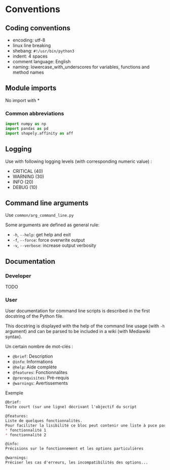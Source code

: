 Conventions
===========

## Coding conventions
* encoding: utf-8
* linux line breaking
* shebang: `#!/usr/bin/python3`
* indent: 4 spaces
* comment language: English
* naming: lowercase_with_underscores for variables, functions and method names

## Module imports
No import with *

### Common abbreviations
```python
import numpy as np
import pandas as pd
import shapely.affinity as aff
```

## Logging
Use with following logging levels (with corresponding numeric value) :
* CRITICAL (40)
* WARNING (30)
* INFO (20)
* DEBUG (10)

## Command line arguments
Use `common/arg_command_line.py`

Some arguments are defined as general rule:
* `-h`, `--help`: get help and exit
* `-f`, `--force`: force overwrite output
* `-v`, `--verbose`: increase output verbosity

## Documentation
### Developer
TODO

### User
User documentation for command line scripts is described in the first docstring of the Python file.

This docstring is displayed with the help of the command line usage (with `-h` argument) and can be parsed to be included in a wiki (with Mediawiki syntax).

Un certain nombre de mot-clés :
* `@brief`: Description
* `@info`: Informations
* `@help`: Aide complète
* `@features`: Fonctionnalites
* `@prerequisites`: Pré-requis
* `@warnings`: Avertissements

Exemple
```markdown
@brief:
Texte court (sur une ligne) décrivant l'objectif du script

@features:
Liste de quelques fonctionnalités.
Pour faciliter la lisibilité ce bloc peut contenir une liste à puce par exemple :
* fonctionnalité 1
* fonctionnalité 2

@info:
Précisions sur le fonctionnement et les options particulières

@warnings:
Préciser les cas d'erreurs, les incompatibilités des options...
```
